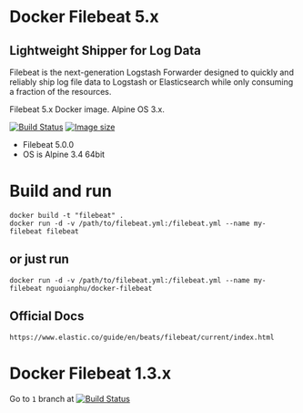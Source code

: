 # Docker Filebeat 5.x

## Lightweight Shipper for Log Data

Filebeat is the next-generation Logstash Forwarder designed to quickly and reliably ship log file data to Logstash or Elasticsearch while only consuming a fraction of the resources. 

Filebeat 5.x Docker image. Alpine OS 3.x.

[![Build Status](https://travis-ci.org/nguoianphu/docker-filebeat.svg?branch=master)](https://travis-ci.org/nguoianphu/docker-filebeat) [![Image size](https://images.microbadger.com/badges/image/nguoianphu/docker-filebeat.svg)](https://microbadger.com/images/nguoianphu/docker-filebeat "Get your own image badge on microbadger.com")

- Filebeat 5.0.0
- OS is Alpine 3.4 64bit

# Build and run
    
    docker build -t "filebeat" .
    docker run -d -v /path/to/filebeat.yml:/filebeat.yml --name my-filebeat filebeat
    
## or just run
    
    docker run -d -v /path/to/filebeat.yml:/filebeat.yml --name my-filebeat nguoianphu/docker-filebeat

## Official Docs
    https://www.elastic.co/guide/en/beats/filebeat/current/index.html
    
    
# Docker Filebeat 1.3.x

Go to ```1``` branch at     [![Build Status](https://travis-ci.org/nguoianphu/docker-filebeat.svg?branch=1)](https://github.com/nguoianphu/docker-filebeat/tree/1)